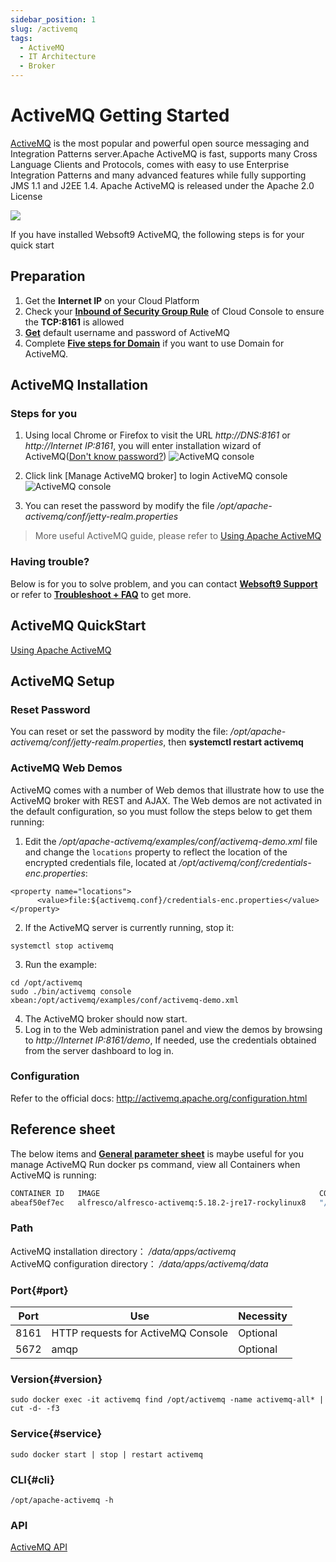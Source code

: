 ```yaml
---
sidebar_position: 1
slug: /activemq
tags:
  - ActiveMQ
  - IT Architecture
  - Broker
---
```


# ActiveMQ Getting Started

[ActiveMQ](https://activemq.apache.org/) is the most popular and powerful open source messaging and Integration Patterns server.Apache ActiveMQ is fast, supports many Cross Language Clients and Protocols, comes with easy to use Enterprise Integration Patterns and many advanced features while fully supporting JMS 1.1 and J2EE 1.4. Apache ActiveMQ is released under the Apache 2.0 License

![](https://libs.websoft9.com/Websoft9/DocsPicture/zh/activemq/activemq-logined-websoft9.png)  

If you have installed Websoft9 ActiveMQ, the following steps is for your quick start

## Preparation

1. Get the **Internet IP** on your Cloud Platform
2. Check your **[Inbound of Security Group Rule](./administrator/firewall#security)** of Cloud Console to ensure the **TCP:8161** is allowed
3. **[Get](./user/credentials)** default username and password of ActiveMQ
4. Complete **[Five steps for Domain](./administrator/domain_step)** if you want to use Domain for ActiveMQ.

## ActiveMQ Installation

### Steps for you
  
1. Using local Chrome or Firefox to visit the URL *http://DNS:8161* or *http://Internet IP:8161*, you will enter installation wizard of ActiveMQ([Don't know password?](./user/credentials))
  ![ActiveMQ console](http://libs.websoft9.com/Websoft9/DocsPicture/zh/activemq/activemq-login-websoft9.png)

2. Click link [Manage ActiveMQ broker] to login ActiveMQ console
  ![ActiveMQ console](http://libs.websoft9.com/Websoft9/DocsPicture/zh/activemq/activemq-logined-websoft9.png)

3. You can reset the password by modify the file */opt/apache-activemq/conf/jetty-realm.properties* 

> More useful ActiveMQ guide, please refer to [Using Apache ActiveMQ](https://activemq.apache.org/using-activemq)

### Having trouble?

Below is for you to solve problem, and you can contact **[Websoft9 Support](./helpdesk)** or refer to **[Troubleshoot + FAQ](./faq#setup)** to get more.  

## ActiveMQ QuickStart  

[Using Apache ActiveMQ](https://activemq.apache.org/using-activemq)

## ActiveMQ Setup

### Reset Password

You can reset or set the password by modity the file: */opt/apache-activemq/conf/jetty-realm.properties*, then **systemctl restart activemq**
 
### ActiveMQ Web Demos

ActiveMQ comes with a number of Web demos that illustrate how to use the ActiveMQ broker with REST and AJAX. The Web demos are not activated in the default configuration, so you must follow the steps below to get them running:

1. Edit the */opt/apache-activemq/examples/conf/activemq-demo.xml* file and change the `locations` property to reflect the location of the encrypted credentials file, located at */opt/activemq/conf/credentials-enc.properties*:
  ```shell
  <property name="locations">
        <value>file:${activemq.conf}/credentials-enc.properties</value>
  </property>
  ```

2. If the ActiveMQ server is currently running, stop it:
  ```shell
  systemctl stop activemq
  ```

3. Run the example:
  ```shell
  cd /opt/activemq
  sudo ./bin/activemq console xbean:/opt/activemq/examples/conf/activemq-demo.xml
  ```

4. The ActiveMQ broker should now start.
5. Log in to the Web administration panel and view the demos by browsing to *http://Internet IP:8161/demo*, If needed, use the credentials obtained from the server dashboard to log in.

### Configuration 

Refer to the official docs: http://activemq.apache.org/configuration.html

## Reference sheet

The below items and **[General parameter sheet](./administrator/parameter)** is maybe useful for you manage ActiveMQ
Run docker ps command, view all Containers when ActiveMQ is running:   

```bash
CONTAINER ID   IMAGE                                                 COMMAND                  CREATED          STATUS          PORTS                                                                                                                                                                                NAMES
abeaf50ef7ec   alfresco/alfresco-activemq:5.18.2-jre17-rockylinux8   "/bin/sh -c './init.…"   37 minutes ago   Up 37 minutes   0.0.0.0:5672->5672/tcp, :::5672->5672/tcp, 0.0.0.0:8161->8161/tcp, :::8161->8161/tcp, 0.0.0.0:61613->61613/tcp, :::61613->61613/tcp, 0.0.0.0:61616->61616/tcp, :::61616->61616/tcp   activemq
```

### Path
  
ActiveMQ installation directory： */data/apps/activemq*   
ActiveMQ  configuration directory： */data/apps/activemq/data*   


### Port{#port}

| Port | Use                                          | Necessity |
| ------ | --------------------------------------------- | ------ |
| 8161 | HTTP requests for ActiveMQ Console| Optional |
| 5672 | amqp | Optional |

### Version{#version}

```shell
sudo docker exec -it activemq find /opt/activemq -name activemq-all* | cut -d- -f3
```

### Service{#service}

```shell
sudo docker start | stop | restart activemq
```

### CLI{#cli}
  
```shell
/opt/apache-activemq -h
```
  
### API

[ActiveMQ API](https://activemq.apache.org/maven/apidocs/index.html)